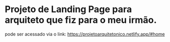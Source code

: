 # Projeto de Landing Page para arquiteto que fiz para o meu irmão.
pode ser acessado via o link: https://projetoarquitetonico.netlify.app/#home
